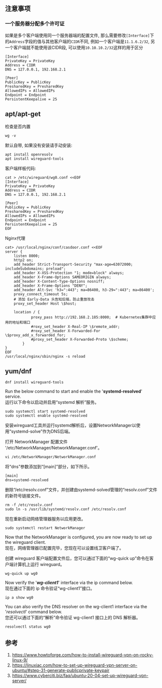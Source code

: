 ## 注意事项

### 一个服务器分配多个许可证

如果是多个客户端使用同一个服务器端的配置文件, 那么需要修改`[Interface]`下的`Address`字段的值与其他客户端的`CIDR`不同,
例如一个客户端是`11.1.6.2/32`, 另一个客户端就不能使用该CIDR段, 可以使用`10.10.10.2/32`这样的用于区分

```
[Interface]
PrivateKey = PrivateKey
Address = CIDR
DNS = 127.0.0.1, 192.168.2.1

[Peer]
PublicKey = PublicKey
PresharedKey = PresharedKey
AllowedIPs = AllowedIPs
Endpoint = Endpoint
PersistentKeepalive = 25
```

## apt/apt-get

检查是否内置

```shell
wg -v
```

默认自带, 如果没有安装请手动安装:

```
apt install openresolv
apt install wireguard-tools
```

客户端样板代码:

```
cat > /etc/wireguard/wg0.conf <<EOF
[Interface]
PrivateKey = PrivateKey
Address = CIDR
DNS = 127.0.0.1, 192.168.2.1

[Peer]
PublicKey = PublicKey
PresharedKey = PresharedKey
AllowedIPs = AllowedIPs
Endpoint = Endpoint
PersistentKeepalive = 25
EOF
```

Nginx代理

```
cat> /usr/local/nginx/conf/casdoor.conf <<EOF
server {
    listen 8000;
    http2 on;
    add_header Strict-Transport-Security "max-age=63072000; includeSubdomains; preload";
    add_header X-XSS-Protection "1; mode=block" always;
    add_header X-Frame-Options SAMEORIGIN always;
    add_header X-Content-Type-Options nosniff;
    add_header X-Frame-Options "DENY";
    add_header Alt-Svc 'h3=":443"; ma=86400, h3-29=":443"; ma=86400';
    proxy_connect_timeout 5s;
    # 添加 Early-Data 头告知后端，防止重放攻击
    proxy_set_header Host \$host;

    location / {
            proxy_pass http://192.168.2.185:8000;  # Kubernetes集群中应用的地址和端口
            #roxy_set_header X-Real-IP \$remote_addr;
            #roxy_set_header X-Forwarded-For \$proxy_add_x_forwarded_for;
            #proxy_set_header X-Forwarded-Proto \$scheme;
        }
}
EOF
/usr/local/nginx/sbin/nginx -s reload
```

## yum/dnf

```shell
dnf install wireguard-tools
```

Run the below command to start and enable the '**systemd-resolved**' service.  
运行以下命令以启动并启用“systemd 解析”服务。

```shell
sudo systemctl start systemd-resolved  
sudo systemctl enable systemd-resolved
```

安装wireguard工具并运行systemd解析后，设置NetworkManager以使用“systemd-solve”作为DNS后端。

打开 NetworkManager 配置文件 '/etc/NetworkManager/NetworkManager.conf'。

```shell
vi /etc/NetworkManager/NetworkManager.conf
```

将“dns”参数添加到“[main]”部分，如下所示。

```
[main]  
dns=systemd-resolved
```

删除“/etc/resolv.conf”文件，并创建由systemd-solved管理的“resolv.conf”文件的新符号链接文件。

```shell
rm -f /etc/resolv.conf  
sudo ln -s /usr/lib/systemd/resolv.conf /etc/resolv.conf
```

现在重新启动网络管理器服务以应用更改。

```shell
sudo systemctl restart NetworkManager
```

Now that the NetworkManager is configured, you are now ready to set up the wireguard client.  
现在，网络管理器已配置完毕，您现在可以设置线卫客户端了。

创建 wireguard 客户端配置文件后，您可以通过下面的“wg-quick up”命令在客户端计算机上运行 wireguard。

```shell
wg-quick up wg0
```

Now verify the '_**wg-client1**_' interface via the ip command below.  
现在通过下面的 ip 命令验证“wg-client1”接口。

```shell
ip a show wg0
```

You can also verify the DNS resolver on the wg-client1 interface via the '_resolvectl_' command below.  
您还可以通过下面的“解析”命令验证 wg-client1 接口上的 DNS 解析器。

```shell
resolvectl status wg0
```

## 参考

1. https://www.howtoforge.com/how-to-install-wireguard-vpn-on-rocky-linux-9/
2. https://linuxiac.com/how-to-set-up-wireguard-vpn-server-on-ubuntu/#step-31-generate-publicprivate-keypair
3. https://www.cyberciti.biz/faq/ubuntu-20-04-set-up-wireguard-vpn-server/
